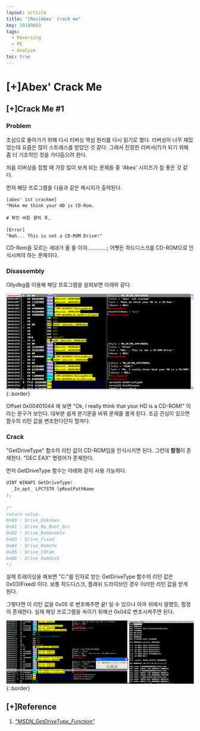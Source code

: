 ```yaml
---
layout: article
title: "[Rev]Abex' Crack me"
key: 20180603
tags:
  - Reversing
  - PE
  - Analyze
toc: true
---
```


# [+]Abex' Crack Me

## [+]Crack Me #1

### Problem

초심으로 돌아가기 위해 다시 리버싱 핵심 원리를 다시 읽기로 했다. 리버싱이 너무 재밌었는데 요즘은 많이 스트레스를 받았던 것 같다. 그래서 진정한 리버서(?)가 되기 위해 좀 더 기초적인 것을 가다듬으려 한다.

처음 리버싱을 접할 때 가장 많이 보게 되는 문제들 중 'Abex' 시리즈가 참 좋은 것 같다.

먼저 해당 프로그램을 다음과 같은 메시지가 출력된다.

```
[abex' 1st crackme]
"Make me think your HD is CD-Rom.

# 확인 버튼 클릭 후,

[Error]
"Nah... This is not a CD-ROM Drive!"

```

CD-Rom을 모르는 세대가 올 줄 이야.............;
어쨋든 하드디스크를 CD-ROM으로 인식시켜야 하는 문제이다.



### Disassembly

Ollydbg를 이용해 해당 프로그램을 살펴보면 아래와 같다.

![abex](https://raw.githubusercontent.com/Shhoya/Shhoya.github.io/master/assets/images/task/abex1.png "Abex"){:.border}

Offset 0x00401044 에 보면 "Ok, I really think that your HD is a CD-ROM!" 이라는 문구가 보인다.
대부분 쉽게 분기문을 바꿔 문제를 풀게 된다. 조금 관심이 있으면 함수의 리턴 값을 변조한다던지 할꺼다.



### Crack

"GetDriveType" 함수의 리턴 값이 CD-ROM임을 인식시키면 된다. 그런데 **함정**이 존재한다.
"DEC EAX" 명령어가 존재한다.

먼저 GetDriveType 함수는 아래와 같이 사용 가능하다.

```C++
UINT WINAPI GetDriveType(
  _In_opt_ LPCTSTR lpRootPathName
);

/*
return value.
0x00 : Drive_Unknown
0x01 : Drive_No_Root_Dir
0x02 : Drive_Removable
0x03 : Drive_Fixed
0x04 : Drive_Remote
0x05 : Drive_Cdrom
0x06 : Drive_Ramdisk
*/
```

실제 트레이싱을 해보면 "C:\"를 인자로 받는 GetDriveType 함수의 리턴 값은 0x03(Fixed) 이다. 보통 하드디스크, 플래쉬 드라이브인 경우 이러한 리턴 값을 받게 된다.

그렇다면 이 리턴 값을 0x05 로 변조해주면 끝! 일 수 있으나 아까 위에서 말했듯, 함정이 존재한다.
실제 해당 프로그램을 속이기 위해선 0x04로 변조시켜주면 된다.

![abex](https://raw.githubusercontent.com/Shhoya/Shhoya.github.io/master/assets/images/task/abex1_1.png "Abex"){:.border}



## [+]Reference

1. <a href="https://msdn.microsoft.com/ko-kr/library/windows/desktop/aa364939(v=vs.85).aspx">*"MSDN_GetDriveType_Function"*</a>